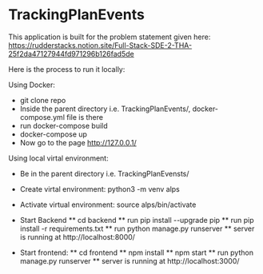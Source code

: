 # TrackingPlanEvents

This application is built for the problem statement given here: https://rudderstacks.notion.site/Full-Stack-SDE-2-THA-25f2da47127944fd971296b126fad5de

Here is the process to run it locally:

Using Docker:
* git clone repo
* Inside the parent directory i.e. TrackingPlanEvents/, docker-compose.yml file is there
* run docker-compose build
* docker-compose up
* Now go to the page http://127.0.0.1/

Using local virtal environment:
* Be in the parent directory i.e. TrackingPlanEvensts/
* Create virtal environment: python3 -m venv alps
* Activate virtual environment: source alps/bin/activate

* Start Backend
** cd backend
** run pip install --upgrade pip
** run pip install -r requirements.txt
** run python manage.py runserver
** server is running at http://localhost:8000/

  
* Start frontend:
** cd frontend
** npm install
** npm start
** run python manage.py runserver
** server is running at http://localhost:3000/
